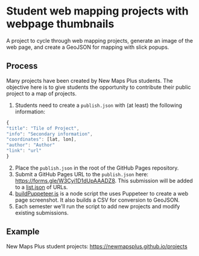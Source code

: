 # Student web mapping projects with webpage thumbnails

A project to cycle through web mapping projects, generate an image of the web page, and create a GeoJSON for mapping with slick popups.

## Process

Many projects have been created by New Maps Plus students. The objective here is to give students the opportunity to contribute their public project to a map of projects. 

1. Students need to create a `publish.json` with (at least) the following information: 

  ```js
  {
  "title": "Tile of Project",
  "info": "Secondary information",
  "coordinates": [lat, lon],
  "author": "Author"
  "link": "url"
  }
```
2. Place the `publish.json` in the root of the GitHub Pages repository. 
3. Submit a GitHub Pages URL to the `publish.json` here: https://forms.gle/W3Cyi1D1dUpAAADZ8. This submission will be added to a [list.json](input/list.json) of URLs.
4. [buildPuppeteer.js](buildPuppeteer.js) is a node script the uses Puppeteer to create a web page screenshot. It also builds a CSV for conversion to GeoJSON. 
5. Each semester we'll run the script to add new projects and modify existing submissions.

## Example

New Maps Plus student projects: https://newmapsplus.github.io/projects
